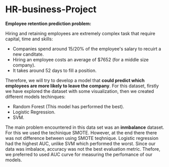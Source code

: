 # HR-business-Project

**Employee retention prediction problem:**

Hiring and retaining employees are extremely complex task that require capital, time and skills:

- Companies spend around 15/20% of the employee's salary to recuirt a new canditate.
- Hiring an employee costs an average of $7652 (for a middle size company).
- It takes around 52 days to fill a position.


Therefore, we will try to develop a model that **could predict which employees are more likely to leave the company**. 
For this dataset, firstly we have explored the dataset with some visualization, then we created different models techinques:
 - Random Forest (This model has performed the best).
 - Logistic Regression.
 - SVM.
 
The main problem encountered in this data set was an **inmbalance** dataset. For this we used the techinique SMOTE. However, at the end there there was not difference between using SMOTE teqhnique. Logistic regression had the highest AUC, unlike SVM which performed the worst.
Since our data was imbalace, accuracy was not the best evaluation metric. Thefore, we preferred to used AUC curve for measuring the perfomance of our models. 

